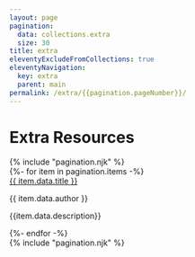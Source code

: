 ```yaml
---
layout: page
pagination:
  data: collections.extra
  size: 30
title: extra
eleventyExcludeFromCollections: true
eleventyNavigation:
  key: extra
  parent: main
permalink: /extra/{{pagination.pageNumber}}/
---
```


<h1 class="mb-3 text-center">Extra Resources</h1>
{% include "pagination.njk" %}
  <div class="row">
    <div class="col">
      {%- for item in pagination.items -%}
        <article class="mb-5 position-relative">
          <a href="{{item.url | url }}">{{ item.data.title }}</a>
          <p class="font-italic">{{ item.data.author }}</p>
          <p class="mb-0">{{item.data.description}}</p>
        </article>
      {%- endfor -%}
    </div>
  </div>
{% include "pagination.njk" %}
